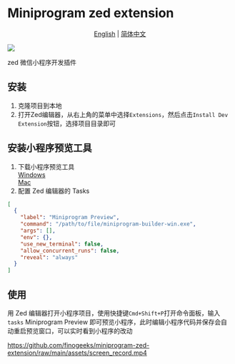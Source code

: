 # Miniprogram zed extension

<p align="center">
  <a href="./README_en.md">English</a> |
  <a href="./README.md">简体中文</a>
</p>

[![](https://img.shields.io/badge/Powered%20by-FinClip-lightgrey)](https://finclip.com)

zed 微信小程序开发插件

## 安装

1. 克隆项目到本地
2. 打开Zed编辑器，从右上角的菜单中选择`Extensions`，然后点击`Install Dev Extension`按钮，选择项目目录即可

## 安装小程序预览工具

1. 下载小程序预览工具  
  [Windows](https://www-cdn.finclip.com/desktop-sdk/preview-tool/miniprogram-builder-win.exe)  
  [Mac](https://www-cdn.finclip.com/desktop-sdk/preview-tool/miniprogram-builder-macos)  
2. 配置 Zed 编辑器的 Tasks

```json
[
  {
    "label": "Miniprogram Preview",
    "command": "/path/to/file/miniprogram-builder-win.exe",
    "args": [],
    "env": {},
    "use_new_terminal": false,
    "allow_concurrent_runs": false,
    "reveal": "always"
  }
]
```

## 使用

用 Zed 编辑器打开小程序项目，使用快捷键`Cmd+Shift+P`打开命令面板，输入`tasks` Miniprogram Preview 即可预览小程序，此时编辑小程序代码并保存会自动重启预览窗口，可以实时看到小程序的改动

https://github.com/finogeeks/miniprogram-zed-extension/raw/main/assets/screen_record.mp4
